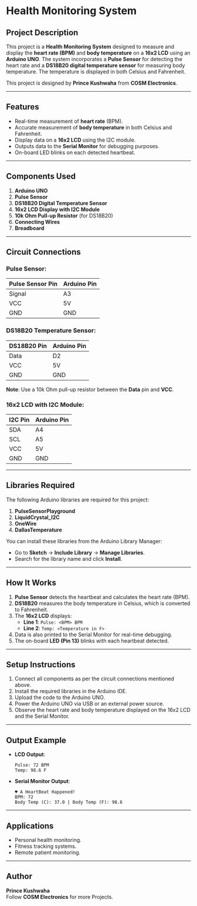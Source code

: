 # Health Monitoring System  

## Project Description  
This project is a **Health Monitoring System** designed to measure and display the **heart rate (BPM)** and **body temperature** on a **16x2 LCD** using an **Arduino UNO**. The system incorporates a **Pulse Sensor** for detecting the heart rate and a **DS18B20 digital temperature sensor** for measuring body temperature. The temperature is displayed in both Celsius and Fahrenheit.

This project is designed by **Prince Kushwaha** from **COSM Electronics**.  

---

## Features  
- Real-time measurement of **heart rate** (BPM).  
- Accurate measurement of **body temperature** in both Celsius and Fahrenheit.  
- Display data on a **16x2 LCD** using the I2C module.  
- Outputs data to the **Serial Monitor** for debugging purposes.  
- On-board LED blinks on each detected heartbeat.

---

## Components Used  
1. **Arduino UNO**  
2. **Pulse Sensor**  
3. **DS18B20 Digital Temperature Sensor**  
4. **16x2 LCD Display with I2C Module**  
5. **10k Ohm Pull-up Resistor** (for DS18B20)  
6. **Connecting Wires**  
7. **Breadboard**  

---

## Circuit Connections  

### **Pulse Sensor**:  
| Pulse Sensor Pin | Arduino Pin  |  
|------------------|--------------|  
| Signal           | A3           |  
| VCC              | 5V           |  
| GND              | GND          |  

### **DS18B20 Temperature Sensor**:  
| DS18B20 Pin | Arduino Pin  |  
|-------------|--------------|  
| Data        | D2           |  
| VCC         | 5V           |  
| GND         | GND          |  

**Note**: Use a 10k Ohm pull-up resistor between the **Data** pin and **VCC**.

### **16x2 LCD with I2C Module**:  
| I2C Pin | Arduino Pin |  
|---------|-------------|  
| SDA     | A4          |  
| SCL     | A5          |  
| VCC     | 5V          |  
| GND     | GND         |  

---

## Libraries Required  
The following Arduino libraries are required for this project:  
1. **PulseSensorPlayground**  
2. **LiquidCrystal_I2C**  
3. **OneWire**  
4. **DallasTemperature**  

You can install these libraries from the Arduino Library Manager:  
- Go to **Sketch** → **Include Library** → **Manage Libraries**.  
- Search for the library name and click **Install**.  

---

## How It Works  
1. **Pulse Sensor** detects the heartbeat and calculates the heart rate (BPM).  
2. **DS18B20** measures the body temperature in Celsius, which is converted to Fahrenheit.  
3. The **16x2 LCD** displays:  
   - **Line 1**: `Pulse: <BPM> BPM`  
   - **Line 2**: `Temp: <Temperature in F>`  
4. Data is also printed to the Serial Monitor for real-time debugging.  
5. The on-board **LED (Pin 13)** blinks with each heartbeat detected.  

---

## Setup Instructions  
1. Connect all components as per the circuit connections mentioned above.  
2. Install the required libraries in the Arduino IDE.  
3. Upload the code to the Arduino UNO.  
4. Power the Arduino UNO via USB or an external power source.  
5. Observe the heart rate and body temperature displayed on the 16x2 LCD and the Serial Monitor.  

---

## Output Example  
- **LCD Output**:  
  ```
  Pulse: 72 BPM  
  Temp: 98.6 F  
  ```

- **Serial Monitor Output**:  
  ```
  ♥ A HeartBeat Happened!  
  BPM: 72  
  Body Temp (C): 37.0 | Body Temp (F): 98.6  
  ```

---

## Applications  
- Personal health monitoring.  
- Fitness tracking systems.  
- Remote patient monitoring.  

---

## Author  
**Prince Kushwaha**  
Follow **COSM Electronics** for more Projects.
